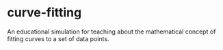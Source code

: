 curve-fitting
=============

An educational simulation for teaching about the mathematical concept of fitting curves to a set of data points.
